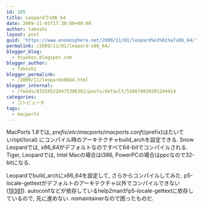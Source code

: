 ```yaml
---
id: 105
title: Leopardでx86_64
date: 2009-11-01T17:30:00+09:00
author: takeshi
layout: post
guid: 'https://www.enomosphere.net/2009/11/01/leopard%e3%81%a7x86_64/'
permalink: /2009/11/01/leopard-x86_64/
blogger_blog:
  - hiyokoz.blogspot.com
blogger_author:
  - Takeshi
blogger_permalink:
  - /2009/11/leopardx8664.html
blogger_internal:
  - /feeds/832545220475396382/posts/default/538074039201244414
categories:
  - コンピュータ
tags:
  - macports
---
```

MacPorts 1.8では, ${prefix}/etc/macports/macports.conf (${prefix}はたいてい/opt/local) にコンパイル時のアーキテクチャbuild_archを設定できる. Snow Leopardでは, x86_64がデフォルトなのですべて64-bitでコンパイルされる. Tiger, Leopardでは, Intel Macの場合はi386, PowerPCの場合はppcなので32-bitになる.

Leopardでbuild_archにx86_64を設定して, さらからコンパイルしてみた. p5-locale-gettextがデフォルトのアーキテクチャ以外でコンパイルできない (<a href="http://trac.macports.org/ticket/19381">19381</a>). autoconfなどが依存しているhelp2manがp5-locale-gettextに依存しているので, 先に進めない. nomaintainerなので困ったものだ.